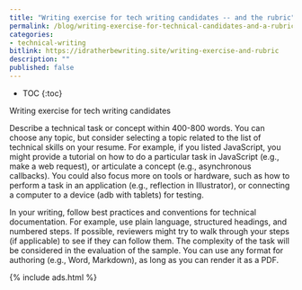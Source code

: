 ```yaml
---
title: "Writing exercise for tech writing candidates -- and the rubric"
permalink: /blog/writing-exercise-for-technical-candidates-and-a-rubric/
categories:
- technical-writing
bitlink: https://idratherbewriting.site/writing-exercise-and-rubric
description: ""
published: false
---
```


* TOC
{:toc}

Writing exercise for tech writing candidates

Describe a technical task or concept within 400-800 words. You can choose any topic, but consider selecting a topic related to the list of technical skills on your resume. For example, if you listed JavaScript, you might provide a tutorial on how to do a particular task in JavaScript (e.g., make a web request), or articulate a concept (e.g., asynchronous callbacks). You could also focus more on tools or hardware, such as how to perform a task in an application (e.g., reflection in Illustrator), or connecting a computer to a device (adb with tablets) for testing.

In your writing, follow best practices and conventions for technical documentation. For example, use plain language, structured headings, and numbered steps. If possible, reviewers might try to walk through your steps (if applicable) to see if they can follow them. The complexity of the task will be considered in the evaluation of the sample. You can use any format for authoring (e.g., Word, Markdown), as long as you can render it as a PDF.

{% include ads.html %}
